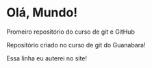 # Olá, Mundo!
 Promeiro repositório do curso de git e GitHub

 Repositório criado no curso de git do Guanabara!

 Essa linha eu auterei no site!
